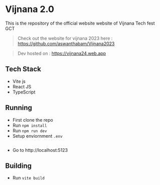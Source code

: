 # Vijnana 2.0

This is the repository of the official website website of Vijnana Tech fest GCT

> Check out the website for vijnana 2023 here : https://github.com/aswanthabam/Vijnana2023

> Dev hosted on : https://vijnana24.web.app

## Tech Stack

- Vite js
- React JS
- TypeScript

## Running 

- First clone the repo
- Run `npm install`
- Run `npm run dev`
- Setup enviornment `.env`
  ```env

  ```
- Go to http://localhost:5123

## Building

- Run `vite build`
